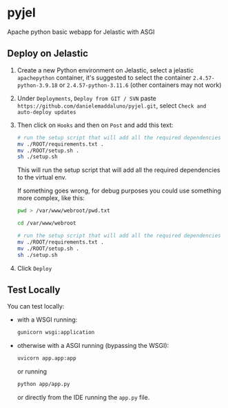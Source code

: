 # pyjel
Apache python basic webapp for Jelastic with ASGI

## Deploy on Jelastic

1. Create a new Python environment on Jelastic, select a jelastic `apachepython` container, it's suggested to select the container `2.4.57-python-3.9.18` or `2.4.57-python-3.11.6` (other containers may not work)

2. Under `Deployments`, `Deploy from GIT / SVN` paste `https://github.com/danielemaddaluno/pyjel.git`, select `Check and auto-deploy updates` 

3. Then click on `Hooks` and then on `Post` and add this text:
   ```bash
   # run the setup script that will add all the required dependencies to the virtual env
   mv ./ROOT/requirements.txt .
   mv ./ROOT/setup.sh .
   sh ./setup.sh
   ```
   This will run the setup script that will add all the required dependencies to the virtual env.
   
   If something goes wrong, for debug purposes you could use something more complex, like this:
   ```bash
   pwd > /var/www/webroot/pwd.txt
   
   cd /var/www/webroot
   
   # run the setup script that will add all the required dependencies to the virtual env
   mv ./ROOT/requirements.txt .
   mv ./ROOT/setup.sh .
   sh ./setup.sh
   ```

5. Click `Deploy`

## Test Locally
You can test locally: 
 - with a WSGI running:
   ```bash
   gunicorn wsgi:application
   ```
 - otherwise with a ASGI running (bypassing the WSGI):
   ```bash
   uvicorn app.app:app
   ```
   or running
   ```bash
   python app/app.py
   ```
   or directly from the IDE running the `app.py` file.